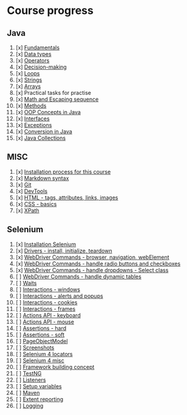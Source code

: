 # Course progress 

## Java 

1. [x] [Fundamentals](fundamentals/markdown/Fundamentals.md)
2. [x] [Data types](fundamentals/0markdown/DataTypes.md)
3. [x] [Operators](fundamentals/markdown/Operators.md)
4. [x] [Decision-making](fundamentals/markdown/DecisionMaking.md)
5. [x] [Loops](fundamentals/markdown/Loops.md)
6. [x] [Strings](fundamentals/markdown/Strings.md)
7. [x] [Arrays](fundamentals/markdown/Arrays.md)
8. [x] Practical tasks for practise
9. [x] [Math and Escaping sequence](fundamentals/markdown/Misc.md)
10. [x] [Methods](fundamentals/markdown/Methods.md)
11. [x] [OOP Concepts in Java](fundamentals/markdown/OOP.md)
12. [x] [Interfaces](fundamentals/markdown/OOP2.md)
14. [x] [Exceptions](fundamentals/markdown/Exceptions.md)
15. [x] [Conversion in Java](fundamentals/markdown/Conversion.md)
16. [x] [Java Collections](fundamentals/markdown/Collections.md)

## MISC

1. [x] [Installation process for this course](installations/basicSetup.md)
2. [x] [Markdown syntax](misc/Markdown.md)
3. [x] [Git](misc/Git.md)
4. [x] [DevTools](misc/DevTools.md)
5. [x] [HTML - tags, attributes, links, images](misc/Html.md)
6. [x] [CSS - basics](locators/markdown/CssSelectors.md)
7. [x] [XPath](locators/markdown/Xpath.md)

## Selenium

1. [x] [Installation Selenium](selenium/Basics.md)
2. [x] [Drivers - install, initialize, teardown](selenium/Drivers.md)
3. [x] [WebDriver Commands - browser, navigation, webElement](selenium/WebdriverCommands.md)
4. [x] [WebDriver Commands - handle radio buttons and checkboxes](selenium/HtmlElementHandling.md)
5. [x] [WebDriver Commands - handle dropdowns - Select class](selenium/HtmlElementHandling.md)
6. [ ] [WebDriver Commands - handle dynamic tables](selenium/HtmlElementHandling.md)
7. [ ] [Waits](selenium/Waits.md)
8. [ ] [Interactions - windows](selenium/WindowHandling.md)
9. [ ] [Interactions - alerts and popups](selenium/AlertPopups.md)
10. [ ] [Interactions - cookies]()
11. [ ] [Interactions - frames]()
12. [ ] [Actions API - keyboard]()
13. [ ] [Actions API - mouse]()
14. [ ] [Assertions - hard]()
15. [ ] [Assertions - soft]()
16. [ ] [PageObjectModel]()
17. [ ] [Screenshots]()
18. [ ] [Selenium 4 locators]()
19. [ ] [Selenium 4 misc]()
20. [ ] [Framework building concept]()
21. [ ] [TestNG]()
22. [ ] [Listeners]()
23. [ ] [Setup variables]()
24. [ ] [Maven]()
25. [ ] [Extent reporting]()
26. [ ] [Logging]()


